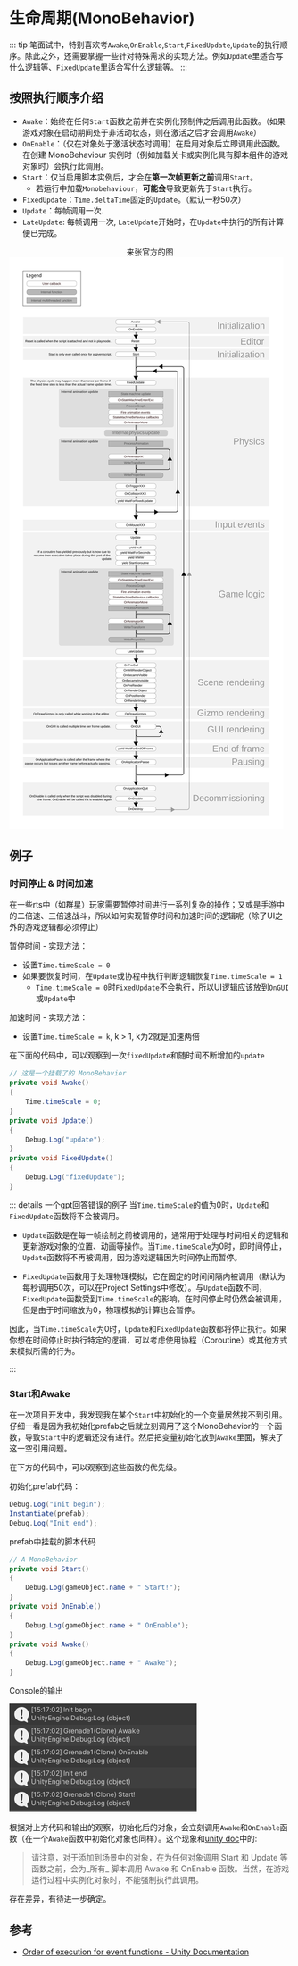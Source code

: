 # 生命周期(MonoBehavior)

::: tip
笔面试中，特别喜欢考`Awake`,`OnEnable`,`Start`,`FixedUpdate`,`Update`的执行顺序。除此之外，还需要掌握一些针对特殊需求的实现方法。例如`Update`里适合写什么逻辑等、`FixedUpdate`里适合写什么逻辑等。
:::

## 按照执行顺序介绍

- `Awake`：始终在任何`Start`函数之前并在实例化预制件之后调用此函数。（如果游戏对象在启动期间处于非活动状态，则在激活之后才会调用`Awake`）
- `OnEnable`：（仅在对象处于激活状态时调用）在启用对象后立即调用此函数。在创建 MonoBehaviour 实例时（例如加载关卡或实例化具有脚本组件的游戏对象时）会执行此调用。
- `Start`：仅当启用脚本实例后，才会在**第一次帧更新之前**调用`Start`。
    - 若运行中加载`Monobehaviour`，**可能会**导致更新先于`Start`执行。
- `FixedUpdate`：`Time.deltaTime`固定的`Update`。（默认一秒50次）
- `Update`：每帧调用一次.
- `LateUpdate`: 每帧调用一次, `LateUpdate`开始时，在`Update`中执行的所有计算便已完成。

<center>来张官方的图</center>
<img  src="./../img/monobehaviour_flowchart.svg" />


## 例子

### 时间停止 & 时间加速

在一些rts中（如群星）玩家需要暂停时间进行一系列复杂的操作；又或是手游中的二倍速、三倍速战斗，所以如何实现暂停时间和加速时间的逻辑呢（除了UI之外的游戏逻辑都必须停止）

暂停时间 - 实现方法：
- 设置`Time.timeScale = 0`
- 如果要恢复时间，在`Update`或协程中执行判断逻辑恢复`Time.timeScale = 1`
    - `Time.timeScale = 0`时`FixedUpdate`不会执行，所以UI逻辑应该放到`OnGUI`或`Update`中

加速时间 - 实现方法：
- 设置`Time.timeScale = k`, k > 1, k为2就是加速两倍


在下面的代码中，可以观察到一次`fixedUpdate`和随时间不断增加的`update`
``` csharp
// 这是一个挂载了的 MonoBehavior
private void Awake()
{
    Time.timeScale = 0;
}
private void Update()
{
    Debug.Log("update");
}
private void FixedUpdate()
{
    Debug.Log("fixedUpdate");
}
```

::: details 一个gpt回答错误的例子
当`Time.timeScale`的值为0时，`Update`和`FixedUpdate`函数将不会被调用。

- `Update`函数是在每一帧绘制之前被调用的，通常用于处理与时间相关的逻辑和更新游戏对象的位置、动画等操作。当`Time.timeScale`为0时，即时间停止，`Update`函数将不再被调用，因为游戏逻辑因为时间停止而暂停。

- `FixedUpdate`函数用于处理物理模拟，它在固定的时间间隔内被调用（默认为每秒调用50次，可以在Project Settings中修改）。与`Update`函数不同，`FixedUpdate`函数受到`Time.timeScale`的影响，在时间停止时仍然会被调用，但是由于时间缩放为0，物理模拟的计算也会暂停。

因此，当`Time.timeScale`为0时，`Update`和`FixedUpdate`函数都将停止执行。如果你想在时间停止时执行特定的逻辑，可以考虑使用协程（Coroutine）或其他方式来模拟所需的行为。

:::

### Start和Awake

在一次项目开发中，我发现我在某个`Start`中初始化的一个变量居然找不到引用。仔细一看是因为我初始化prefab之后就立刻调用了这个MonoBehavior的一个函数，导致`Start`中的逻辑还没有进行。然后把变量初始化放到`Awake`里面，解决了这一空引用问题。

在下方的代码中，可以观察到这些函数的优先级。

初始化prefab代码：

``` cs
Debug.Log("Init begin");
Instantiate(prefab);
Debug.Log("Init end");
```

prefab中挂载的脚本代码

``` cs
// A MonoBehavior
private void Start()
{
    Debug.Log(gameObject.name + " Start!");
}
private void OnEnable()
{
    Debug.Log(gameObject.name + " OnEnable");
}
private void Awake() 
{
    Debug.Log(gameObject.name + " Awake");
}
```
Console的输出

<img  src="./../img/lifetime-1.png" />


根据对上方代码和输出的观察，初始化后的对象，会立刻调用`Awake`和`OnEnable`函数（在一个`Awake`函数中初始化对象也同样）。这个现象和[unity doc](https://docs.unity3d.com/cn/current/Manual/ExecutionOrder.html)中的:

> 请注意，对于添加到场景中的对象，在为任何对象调用 Start 和 Update 等函数之前，会为_所有_ 脚本调用 Awake 和 OnEnable 函数。当然，在游戏运行过程中实例化对象时，不能强制执行此调用。

存在差异，有待进一步确定。



## 参考
- [Order of execution for event functions - Unity Documentation](https://docs.unity3d.com/Manual/ExecutionOrder.html)